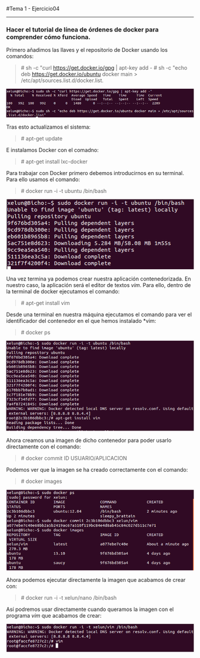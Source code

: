 #Tema 1 - Ejercicio04
- - -
### **Hacer el tutorial de línea de órdenes de docker para comprender cómo funciona.**

Primero añadimos las llaves y el repositorio de Docker usando los comandos:

> \# sh -c "curl https://get.docker.io/gpg | apt-key add - 
> \# sh -c "echo deb https://get.docker.io/ubuntu docker main > /etc/apt/sources.list.d/docker.list.

![](../images/t1ej4-1.png)

Tras esto actualizamos el sistema:

> \# apt-get update

E instalamos Docker con el comadno:

> \# apt-get install lxc-docker

Para trabajar con Docker primero debemos introducirnos en su terminal. Para ello usamos el comando:

> \# docker run -i -t ubuntu /bin/bash

![](../images/t1ej4-2.png)

Una vez termina ya podemos crear nuestra aplicación contenedorizada. En nuestro caso, la aplicación será el editor de textos *vim*. Para ello, dentro de la terminal de docker ejecutamos el comando:

> \# apt-get install vim

Desde una terminal en nuestra máquina ejecutamos el comando para ver el identificador del contenedor en el que hemos instalado *vim:

> \# docker ps

![](../images/t1ej4-3.png)

Ahora creamos una imagen de dicho contenedor para poder usarlo directamente con el comando:

> \# docker commit ID USUARIO/APLICACION

Podemos ver que la imagen se ha creado correctamente con el comando:

> \# docker images

![](../images/t1ej4-4.png)

Ahora podemos ejecutar directamente la imagen que acabamos de crear con:

> \# docker run -i -t xelun/nano /bin/bash

Así podremos usar directamente cuando queramos la imagen con el programa *vim* que acabamos de crear:

![](../images/t1ej4-5.png)
